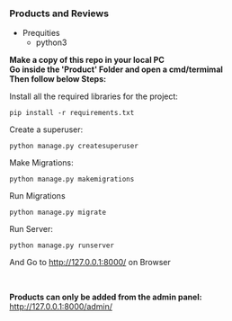 ### Products and Reviews

* Prequities
    * python3

**Make a copy of this repo in your local PC**
<br>
**Go inside the 'Product' Folder and open a cmd/termimal**
<br>
**Then follow below Steps:**

Install all the required libraries for the project:
```
pip install -r requirements.txt
```

Create a superuser:
```
python manage.py createsuperuser
```

Make Migrations:
```
python manage.py makemigrations
```

Run Migrations
```
python manage.py migrate
```

Run Server:
```
python manage.py runserver
```
And Go to http://127.0.0.1:8000/ on Browser

<br>

**Products can only be added from the admin panel:**
http://127.0.0.1:8000/admin/